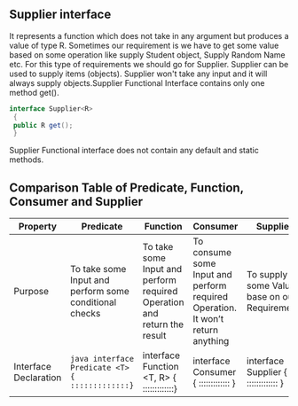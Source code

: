 ## Supplier interface

It represents a function which does not take in any argument but produces a value of type R. Sometimes our requirement is we have to get some value based on 
some operation like supply Student object, Supply Random Name etc. For this type of requirements we should go for Supplier. Supplier can be used to supply 
items (objects). Supplier won't take any input and it will always supply objects.Supplier Functional Interface contains only one method get().
```java
interface Supplier<R> 
 { 
 public R get(); 
 } 
 ```
Supplier Functional interface does not contain any default and static methods.

## Comparison Table of Predicate, Function, Consumer and Supplier

Property | Predicate | Function | Consumer | Supplier
---|---|---|---|---
Purpose | To take some Input and perform some conditional checks | To take some Input and perform required Operation and return the result | To consume some Input and perform required Operation. It won’t return anything | To supply some Value base on our Requirement.
 Interface Declaration | ```java interface Predicate <T> { :::::::::::::} ``` | interface Function <T, R> {  :::::::::::::} | interface Consumer <T> {  ::::::::::::: } | interface Supplier <R> {  ::::::::::::: } 
